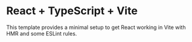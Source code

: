 # React + TypeScript + Vite

This template provides a minimal setup to get React working in Vite with HMR and some ESLint rules.
```
